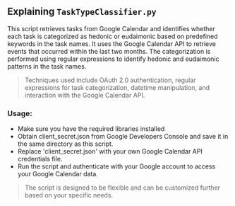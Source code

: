 ## Explaining `TaskTypeClassifier.py`

This script retrieves tasks from Google Calendar and identifies whether each task is categorized
as hedonic or eudaimonic based on predefined keywords in the task names. It uses the Google Calendar
API to retrieve events that occurred within the last two months. The categorization is performed using regular expressions to identify hedonic and eudaimonic patterns in the task names.

> Techniques used include OAuth 2.0 authentication, regular expressions for task categorization,
datetime manipulation, and interaction with the Google Calendar API.

### Usage:
- Make sure you have the required libraries installed
- Obtain client_secret.json from Google Developers Console and save it in the same directory as this script.
- Replace 'client_secret.json' with your own Google Calendar API credentials file.
- Run the script and authenticate with your Google account to access your Google Calendar data.

> The script is designed to be flexible and can be customized further based on your specific needs.
